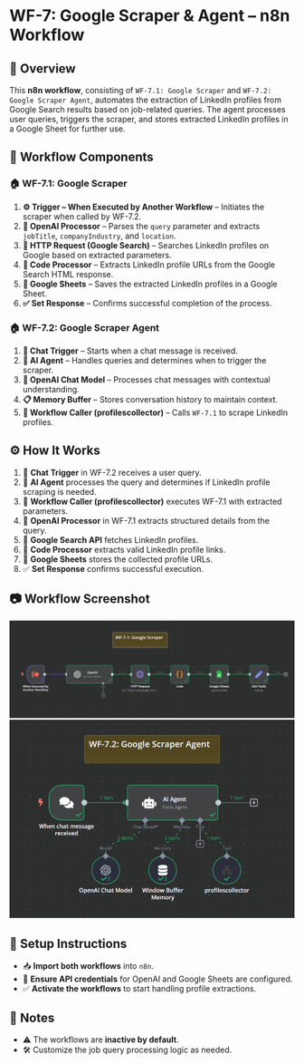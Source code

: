 # WF-7: Google Scraper & Agent – n8n Workflow

## 📌 Overview
This **n8n workflow**, consisting of `WF-7.1: Google Scraper` and `WF-7.2: Google Scraper Agent`, automates the extraction of LinkedIn profiles from Google Search results based on job-related queries. The agent processes user queries, triggers the scraper, and stores extracted LinkedIn profiles in a Google Sheet for further use.

## 🔧 Workflow Components
### 🏠 WF-7.1: Google Scraper
1. **⚙️ Trigger – When Executed by Another Workflow** – Initiates the scraper when called by WF-7.2.
2. **🤖 OpenAI Processor** – Parses the `query` parameter and extracts `jobTitle`, `companyIndustry`, and `location`.
3. **🔎 HTTP Request (Google Search)** – Searches LinkedIn profiles on Google based on extracted parameters.
4. **📝 Code Processor** – Extracts LinkedIn profile URLs from the Google Search HTML response.
5. **📂 Google Sheets** – Saves the extracted LinkedIn profiles in a Google Sheet.
6. **✅ Set Response** – Confirms successful completion of the process.

### 🏠 WF-7.2: Google Scraper Agent
1. **💬 Chat Trigger** – Starts when a chat message is received.
2. **🤖 AI Agent** – Handles queries and determines when to trigger the scraper.
3. **🤖 OpenAI Chat Model** – Processes chat messages with contextual understanding.
4. **📋 Memory Buffer** – Stores conversation history to maintain context.
5. **🔧 Workflow Caller (profilescollector)** – Calls `WF-7.1` to scrape LinkedIn profiles.

## ⚙️ How It Works
1. 💬 **Chat Trigger** in WF-7.2 receives a user query.
2. 🤖 **AI Agent** processes the query and determines if LinkedIn profile scraping is needed.
3. 🔧 **Workflow Caller (profilescollector)** executes WF-7.1 with extracted parameters.
4. 🤖 **OpenAI Processor** in WF-7.1 extracts structured details from the query.
5. 🔎 **Google Search API** fetches LinkedIn profiles.
6. 📝 **Code Processor** extracts valid LinkedIn profile links.
7. 📂 **Google Sheets** stores the collected profile URLs.
8. ✅ **Set Response** confirms successful execution.

## 📷 Workflow Screenshot
![WF-7.1 Screenshot](WF7.1.png)
![WF-7.2 Screenshot](WF7.2.png)

## 🚀 Setup Instructions
- 📥 **Import both workflows** into `n8n`.
- 🔑 **Ensure API credentials** for OpenAI and Google Sheets are configured.
- ✅ **Activate the workflows** to start handling profile extractions.

## 📝 Notes
- ⚠️ The workflows are **inactive by default**.
- 🛠️ Customize the job query processing logic as needed.
